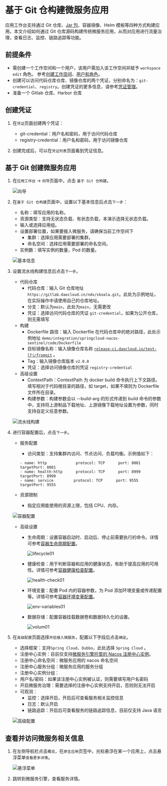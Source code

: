 # 基于 Git 仓构建微服务应用

应用工作台支持通过 Git 仓库、[Jar 包](jar-java-app.md)、容器镜像、Helm 模板等四种方式构建应用。本文介绍如何通过 Git 仓库源码构建传统微服务应用，从而对应用进行流量治理，查看日志、监控、链路追踪等功能。

## 前提条件

- 需创建一个工作空间和一个用户，该用户需加入该工作空间并赋予 `workspace edit` 角色。
  参考[创建工作空间](../../../ghippo/user-guide/workspace/workspaces.md)、[用户和角色](../../../ghippo/user-guide/access-control/user.md)。
- 创建可以访问代码仓库仓库、镜像仓库的两个凭证，分别命名为：`git-credential`、`registry`。创建凭证的更多信息，请参考[凭证管理](../pipeline/credential.md)。
- 准备一个 Gitlab 仓库、Harbor 仓库

## 创建凭证

1. 在`凭证`页面创建两个凭证：

    - git-credential：用户名和密码，用于访问代码仓库
    - registry-credential：用户名和密码，用于访问镜像仓库

1. 创建完成后，可以在`凭证列表`页面看到凭证信息。

## 基于 Git 创建微服务应用

1. 在`应用工作台` -> `向导`页面中，点击 `基于 Git 仓构建`。

    ![向导](../../images/ms01.png)

1. 在`基于 Git 仓构建`页面中，设置以下基本信息后点击`下一步`：

    - 名称：填写应用的名称。
    - 资源类型：支持无状态负载、有状态负载，本演示选择无状态负载。
    - 输入或选择应用组。
    - 设置部署位置，如果要接入微服务，请确保当前工作空间下
        - 集群：选择应用需要部署的集群。
        - 命名空间：选择应用需要部署的命名空间。
    - 实例数：填写实例的数量，Pod 的数量。

    ![基本信息](../../images/ms02.png)

1. 设置流水线构建信息后点击`下一步`。

    - 代码仓库
        - 代码仓库：输入 Git 仓库地址 `https://gitlab.daocloud.cn/ndx/skoala.git`。此处为示例地址，在实际操作中请使用自己的仓库地址。
        - 分支：默认为`main`，此处为`main`，无需更改
        - 凭证：选择访问代码仓库的凭证 `git-credential`，如果为公开仓库，则无需填写
    - 构建
        - Dockerfile 路径：输入 Dockerfile 在代码仓库中的绝对路径，此处示例地址 `demo/integration/springcloud-nacos-sentinel/code/Dockerfile`
        - 目标镜像名称：输入镜像仓库名称 [`release-ci.daocloud.io/test-lfj/fromgit`](http://release-ci.daocloud.io/test-lfj/fromgit) 。
        - Tag：输入镜像仓库版本 `v2.0.0`
        - 凭证：选择访问镜像仓库的凭证 `registry-credential`
    - 高级设置
        - ContextPath：ContextPath 为 docker build 命令执行上下文路径。填写相对于代码根目录的路径，如 target，如果不填则为 Dockerfile 文件所在目录。
        - 构建参数：构建参数会以 --build-arg 的形式传递到 build 命令的参数中，支持将上游制品下载地址、上游镜像下载地址设置为参数，同时支持自定义任意参数。

    ![流水线构建](../../images/ms03.png)

1. 进行容器配置后，点击`下一步`。

    - 服务配置
        - 访问类型：支持集群内访问、节点访问、负载均衡。示例值如下：

        ```
        - name: http             protocol: TCP      port: 8081      targetPort: 8081    
        - name: health-http      protocol: TCP      port: 8999      targetPort: 8999
        - name: service         protocol: TCP      port: 9555      targetPort: 9555
        ```

    - 资源限制
      
        - 指定应用能使用的资源上限，包括 CPU、内存。

    ![容器配置](../../images/ms04.png)

    - 高级设置
      - 生命周期：设置容器启动时、启动后、停止前需要执行的命令。详情可参考[容器生命周期配置](../../../kpanda/user-guide/workloads/pod-config/lifecycle.md)。

        ![lifecycle01](../../images/lifecycle01.png)

      - 健康检查：用于判断容器和应用的健康状态，有助于提高应用的可用性。详情可参考[容器健康检查配置](../../../kpanda/user-guide/workloads/pod-config/health-check.md)。

        ![health-check01](../../images/health-check01.png)

      - 环境变量：配置 Pod 内的容器参数，为 Pod 添加环境变量或传递配置等。详情可参考[容器环境变量配置](../../../kpanda/user-guide/workloads/pod-config/env-variables.md)。

        ![env-variables01](../../images/env-variables01.png)

      - 数据存储：配置容器挂载数据卷和数据持久化的设置。

        ![volum01](../../images/volum01.png)

1. 在`高级配置`页面选择`开启接入微服务`，配置以下字段后点击`确定`。

    - 选择框架：支持`Spring Cloud`、`Dubbo`，此处选择 `Spring Cloud` 。
    - 注册中心实例：目前仅支持[微服务引擎托管的 Nacos 注册中心实例]()。
    - 注册中心命名空间：微服务应用的 nacos 命名空间
    - 注册中心服务分组：微服务应用的服务分组
    - 注册中心实例分组：
    - 用户名/密码：如果该注册中心实例被认证，则需要填写用户名密码
    - 开启微服务治理：需要选择的注册中心实例支持开启，否则则无法开启
    - 可观测：
        - 监控：选择开启，开启后可查看服务相关监控信息
        - 日志：默认开启
        - 链路追踪：开启后可查看服务的链路追踪信息，目前仅支持 Java 语言

    ![高级配置](../../images/ms05.png)

## 查看并访问微服务相关信息

1. 在左侧导航栏点击`概览`，在`原生应用`页签中，光标悬浮在某一个应用上，点击悬浮菜单`查看更多详情`。

    ![悬浮菜单](../../images/ms06.png)

1. 跳转到微服务引擎，查看服务详情。
